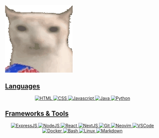 <img src="./assets/verycat.gif"/>

<div align="center">
  <a href="github.com/Markyriott">
  <h2 align="left">Languages</h2>
  <img src="https://skillicons.dev/icons?i=html" title="HTML" aria-label="HTML"></img>
  <img src="https://skillicons.dev/icons?i=css" title="CSS" aria-label="CSS" />
  <img src="https://skillicons.dev/icons?i=javascript" title="Javascript" aria-label="Javascript" />
  <img src="https://skillicons.dev/icons?i=java&theme=light" title="Java" aria-label="Java" />
  <img src="https://skillicons.dev/icons?i=python" title="Python" aria-label="Python" />
  <br>
  <h2 align="left">Frameworks & Tools</h2>
  <img src="https://skillicons.dev/icons?i=express" title="ExpressJS" aria-label="ExpressJS" />
  <img src="https://skillicons.dev/icons?i=nodejs" title="NodeJS" aria-label="NodeJS" />
  <img src="https://skillicons.dev/icons?i=react" title="React" aria-label="React" />
  <img src="https://skillicons.dev/icons?i=nextjs" title="NextJS" aria-label="NextJS" />
  <img src="https://skillicons.dev/icons?i=git" title="Git" aria-label="Git" />
  <img src="https://skillicons.dev/icons?i=neovim" title="Neovim" aria-label="Neovim" />
  <img src="https://skillicons.dev/icons?i=vscode" title="VSCode" aria-label="VSCode" />
  <img src="https://skillicons.dev/icons?i=docker" title="Docker" aria-label="Docker" />
  <img src="https://skillicons.dev/icons?i=bash" title="Bash" aria-label="Bash" />
  <img src="https://skillicons.dev/icons?i=linux" title="Linux" aria-label="Linux" />
  <img src="https://skillicons.dev/icons?i=md" title="Markdown" aria-label="Markdown" />
  </a>
</div>
